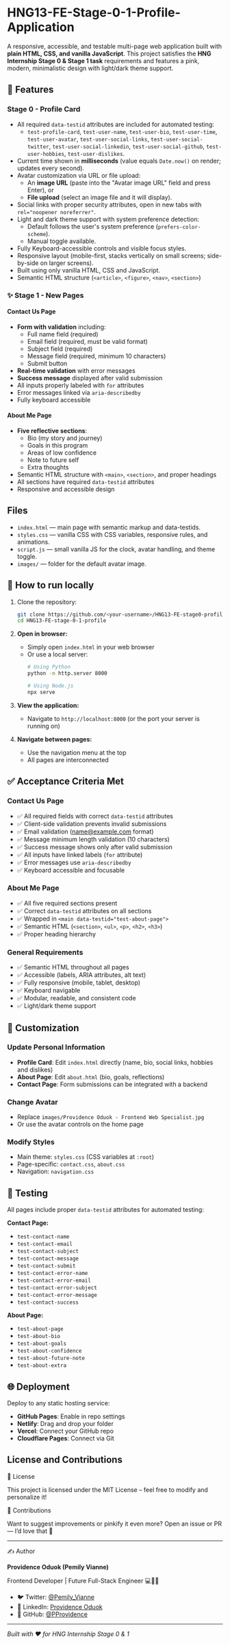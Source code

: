 # HNG13-FE-Stage-0-1-Profile-Application

A responsive, accessible, and testable multi-page web application built with **plain HTML, CSS, and vanilla JavaScript**. This project satisfies the **HNG Internship Stage 0 & Stage 1 task** requirements and features a pink, modern, minimalistic design with light/dark theme support.

## 🎯 Features

### Stage 0 - Profile Card
- All required `data-testid` attributes are included for automated testing:
  - `test-profile-card`, `test-user-name`, `test-user-bio`, `test-user-time`,
    `test-user-avatar`, `test-user-social-links`, `test-user-social-twitter`,
    `test-user-social-linkedin`, `test-user-social-github`, `test-user-hobbies`,
    `test-user-dislikes`.
- Current time shown in **milliseconds** (value equals `Date.now()` on render; updates every second).
- Avatar customization via URL or file upload:
  - An **image URL** (paste into the "Avatar image URL" field and press Enter), or
  - **File upload** (select an image file and it will display).
- Social links with proper security attributes,  open in new tabs with `rel="noopener noreferrer"`.
- Light and dark theme support with system preference detection:
  - Default follows the user's system preference (`prefers-color-scheme`).
  - Manual toggle available.
- Fully Keyboard-accessible controls and visible focus styles.
- Responsive layout (mobile-first, stacks vertically on small screens; side-by-side on larger screens).
- Built using only vanilla HTML, CSS and JavaScript.
- Semantic HTML structure (`<article>`, `<figure>`, `<nav>`, `<section>`)

### ✨ Stage 1 - New Pages

#### Contact Us Page
- **Form with validation** including:
  - Full name field (required)
  - Email field (required, must be valid format)
  - Subject field (required)
  - Message field (required, minimum 10 characters)
  - Submit button
- **Real-time validation** with error messages
- **Success message** displayed after valid submission
- All inputs properly labeled with `for` attributes
- Error messages linked via `aria-describedby`
- Fully keyboard accessible

#### About Me Page
- **Five reflective sections**:
  - Bio (my story and journey)
  - Goals in this program
  - Areas of low confidence
  - Note to future self
  - Extra thoughts
- Semantic HTML structure with `<main>`, `<section>`, and proper headings
- All sections have required `data-testid` attributes
- Responsive and accessible design

## Files
- `index.html` — main page with semantic markup and data-testids.
- `styles.css` — vanilla CSS with CSS variables, responsive rules, and animations.
- `script.js` — small vanilla JS for the clock, avatar handling, and theme toggle.
- `images/` — folder for the default avatar image.



## 🚀 How to run locally
1. Clone the repository:
   ```bash
   git clone https://github.com/<your-username>/HNG13-FE-stage0-profile-card.git
   cd HNG13-FE-stage-0-1-profile
    ```

2. **Open in browser:**
   - Simply open `index.html` in your web browser
   - Or use a local server:
     ```bash
     # Using Python
     python -m http.server 8000
     
     # Using Node.js
     npx serve
     ```

3. **View the application:**
    - Navigate to `http://localhost:8000` (or the port your server is running on)

4. **Navigate between pages:**
   - Use the navigation menu at the top
   - All pages are interconnected


## ✅ Acceptance Criteria Met

### Contact Us Page
- ✅ All required fields with correct `data-testid` attributes
- ✅ Client-side validation prevents invalid submissions
- ✅ Email validation (name@example.com format)
- ✅ Message minimum length validation (10 characters)
- ✅ Success message shows only after valid submission
- ✅ All inputs have linked labels (`for` attribute)
- ✅ Error messages use `aria-describedby`
- ✅ Keyboard accessible and focusable

### About Me Page
- ✅ All five required sections present
- ✅ Correct `data-testid` attributes on all sections
- ✅ Wrapped in `<main data-testid="test-about-page">`
- ✅ Semantic HTML (`<section>`, `<ul>`, `<p>`, `<h2>`, `<h3>`)
- ✅ Proper heading hierarchy

### General Requirements
- ✅ Semantic HTML throughout all pages
- ✅ Accessible (labels, ARIA attributes, alt text)
- ✅ Fully responsive (mobile, tablet, desktop)
- ✅ Keyboard navigable
- ✅ Modular, readable, and consistent code
- ✅ Light/dark theme support

## 🎨 Customization

### Update Personal Information
- **Profile Card**: Edit `index.html` directly (name, bio, social links, hobbies and dislikes)
- **About Page**: Edit `about.html` (bio, goals, reflections)
- **Contact Page**: Form submissions can be integrated with a backend

### Change Avatar
- Replace `images/Providence Oduok - Frontend Web Specialist.jpg`
- Or use the avatar controls on the home page

### Modify Styles
- Main theme: `styles.css` (CSS variables at `:root`)
- Page-specific: `contact.css`, `about.css`
- Navigation: `navigation.css`


## 🧪 Testing

All pages include proper `data-testid` attributes for automated testing:

**Contact Page:**
- `test-contact-name`
- `test-contact-email`
- `test-contact-subject`
- `test-contact-message`
- `test-contact-submit`
- `test-contact-error-name`
- `test-contact-error-email`
- `test-contact-error-subject`
- `test-contact-error-message`
- `test-contact-success`

**About Page:**
- `test-about-page`
- `test-about-bio`
- `test-about-goals`
- `test-about-confidence`
- `test-about-future-note`
- `test-about-extra`

## 🌐 Deployment

Deploy to any static hosting service:

- **GitHub Pages**: Enable in repo settings
- **Netlify**: Drag and drop your folder
- **Vercel**: Connect your GitHub repo
- **Cloudflare Pages**: Connect via Git

## License and Contributions

📜 License

This project is licensed under the MIT License – feel free to modify and personalize it!

💬 Contributions

Want to suggest improvements or pinkify it even more? Open an issue or PR — I’d love that 💖

---
✍️ Author

**Providence Oduok (Pemily Vianne)**

Frontend Developer | Future Full-Stack Engineer 💻👩‍💻

- 🐦 Twitter: [@Pemily_Vianne](https://x.com/Pemily_Vianne)
- 💼 LinkedIn: [Providence Oduok](https://www.linkedin.com/in/providence-oduok/)
- 🐙 GitHub: [@PProvidence](https://github.com/PProvidence)

---

*Built with ❤️ for HNG Internship Stage 0 & 1*